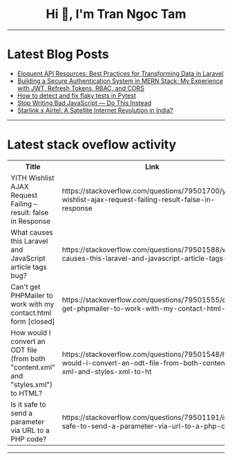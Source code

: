 <h1 align="center">Hi 👋, I'm Tran Ngoc Tam</h1>

---

# Latest Blog Posts 
<!-- BLOG-POST-LIST:START -->
- [Eloquent API Resources: Best Practices for Transforming Data in Laravel](https://dev.to/programmerhasan/eloquent-api-resources-best-practices-for-transforming-data-in-laravel-4bed)
- [Building a Secure Authentication System in MERN Stack: My Experience with JWT, Refresh Tokens, RBAC, and CORS](https://dev.to/sandeep_dara/building-a-secure-authentication-system-in-mern-stack-my-experience-with-jwt-refresh-tokens-4jfi)
- [How to detect and fix flaky tests in Pytest](https://dev.to/gewenyu99/how-to-detect-and-fix-flaky-tests-in-pytest-1k61)
- [Stop Writing Bad JavaScript — Do This Instead](https://dev.to/0x3d_site/stop-writing-bad-javascript-do-this-instead-2p76)
- [Starlink x Airtel: A Satellite Internet Revolution in India?](https://dev.to/wearetechi/starlink-x-airtel-a-satellite-internet-revolution-in-india-4mk5)
<!-- BLOG-POST-LIST:END -->

---

# Latest stack oveflow activity
<table>
  <tr><th>Title</th><th>Link</th></tr>
  <!-- STACKOVERFLOW:START --><tr><td>YITH Wishlist AJAX Request Failing – result: false in Response</td><td>https://stackoverflow.com/questions/79501700/yith-wishlist-ajax-request-failing-result-false-in-response</td></tr><tr><td>What causes this Laravel and JavaScript article tags bug?</td><td>https://stackoverflow.com/questions/79501588/what-causes-this-laravel-and-javascript-article-tags-bug</td></tr><tr><td>Can&#39;t get PHPMailer to work with my contact.html form [closed]</td><td>https://stackoverflow.com/questions/79501555/cant-get-phpmailer-to-work-with-my-contact-html-form</td></tr><tr><td>How would I convert an ODT file &lpar;from both &quot;content.xml&quot; and &quot;styles.xml&quot;&rpar; to HTML?</td><td>https://stackoverflow.com/questions/79501548/how-would-i-convert-an-odt-file-from-both-content-xml-and-styles-xml-to-ht</td></tr><tr><td>Is it safe to send a parameter via URL to a PHP code?</td><td>https://stackoverflow.com/questions/79501191/is-it-safe-to-send-a-parameter-via-url-to-a-php-code</td></tr><!-- STACKOVERFLOW:END -->
</table>

---


